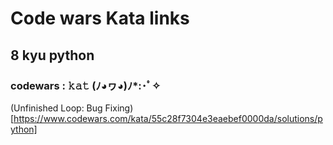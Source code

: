 # Code wars Kata links 
## 8 kyu python
### codewars : 𝚔𝚊𝚝 (ﾉ◕ヮ◕)ﾉ*:･ﾟ✧

(Unfinished Loop: Bug Fixing)[https://www.codewars.com/kata/55c28f7304e3eaebef0000da/solutions/python]
